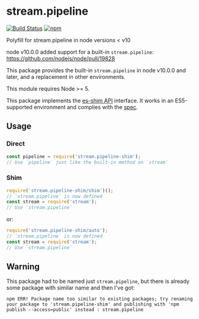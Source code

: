 # stream.pipeline

<!-- markdownlint-disable MD013 -->
[![Build Status](https://secure.travis-ci.org/dex4er/js-stream.pipeline.svg)](http://travis-ci.org/dex4er/js-stream.pipeline) [![npm](https://img.shields.io/npm/v/stream.pipeline-shim.svg)](https://www.npmjs.com/package/stream.pipeline-shim)
<!-- markdownlint-enable MD013 -->

Polyfill for stream.pipeline in node versions &lt; v10

node v10.0.0 added support for a built-in `stream.pipeline`:
<https://github.com/nodejs/node/pull/19828>

This package provides the built-in `stream.pipeline` in node v10.0.0 and later,
and a replacement in other environments.

This module requires Node >= 5.

This package implements the [es-shim API](https://github.com/es-shims/api)
interface. It works in an ES5-supported environment and complies with the
[spec](http://www.ecma-international.org/ecma-262/6.0/).

## Usage

### Direct

```js
const pipeline = require('stream.pipeline-shim');
// Use `pipeline` just like the built-in method on `stream`
```

### Shim

```js
require('stream.pipeline-shim/shim')();
// `stream.pipeline` is now defined
const stream = require('stream');
// Use `stream.pipeline`
```

or:

```js
require('stream.pipeline-shim/auto');
// `stream.pipeline` is now defined
const stream = require('stream');
// Use `stream.pipeline`
```

## Warning

This package had to be named just `stream.pipeline`, but there is already some
package with similar name and then I've got:

<!-- markdownlint-disable MD013 -->

```console
npm ERR! Package name too similar to existing packages; try renaming your package to 'stream.pipeline-shim' and publishing with 'npm publish --access=public' instead : stream.pipeline
```

<!-- markdownlint-enable MD013 -->
